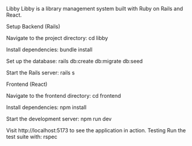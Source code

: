 Libby
Libby is a library management system built with Ruby on Rails and React.


Setup
Backend (Rails)

Navigate to the project directory:
cd libby

Install dependencies:
bundle install

Set up the database:
rails db:create db:migrate db:seed

Start the Rails server:
rails s


Frontend (React)

Navigate to the frontend directory:
cd frontend

Install dependencies:
npm install

Start the development server:
npm run dev


Visit http://localhost:5173 to see the application in action.
Testing
Run the test suite with:
rspec